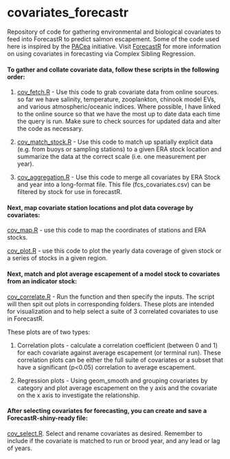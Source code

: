 # covariates_forecastr

Repository of code for gathering environmental and biological covariates to feed into ForecastR to predict salmon escapement. Some of the code used here is inspired by the [PACea](https://github.com/pbs-assess/PACea) initiative. Visit [ForecastR](https://github.com/SalmonForecastR/ForecastR-Releases) for more information on using covariates in forecasting via Complex Sibling Regression. 

#### To gather and collate covariate data, follow these scripts in the following order: 

1. [cov_fetch.R](https://github.com/nembrown/covariates_forecastr/blob/main/cov_fetch.R) - Use this code to grab covariate data from online sources. so far we have salinity, temperature, zooplankton, chinook model EVs, and various atmospheric/oceanic indices. Where possible, I have linked to the online source so that we have the most up to date data each time the query is run. Make sure to check sources for updated data and alter the code as necessary. 

2. [cov_match_stock.R](https://github.com/nembrown/covariates_forecastr/blob/main/cov_match_stock.R) - Use this code to match up spatially explicit data (e.g. from buoys or sampling stations) to a given ERA stock location and summarize the data at the correct scale (i.e. one measurement per year). 

3. [cov_aggregation.R](https://github.com/nembrown/covariates_forecastr/blob/main/cov_aggregation.R) - Use this code to merge all covariates by ERA Stock and year into a long-format file. This file (fcs_covariates.csv) can be filtered by stock for use in forecastR. 


#### Next, map covariate station locations and plot data coverage by covariates:

[cov_map.R](https://github.com/nembrown/covariates_forecastr/blob/main/cov_map.R) - use this code to map the coordinates of stations and ERA stocks.

[cov_plot.R](https://github.com/nembrown/covariates_forecastr/blob/main/cov_plot.R) - use this code to plot the yearly data coverage of given stock or a series of stocks in a given region. 

#### Next, match and plot average escapement of a model stock to covariates from an indicator stock:

[cov_correlate.R](https://github.com/nembrown/covariates_forecastr/blob/main/cov_correlate.R) - Run the function and then specify the inputs. The script will then spit out plots in corresponding folders. These plots are intended for visualization and to help select a suite of 3 correlated covariates to use in ForecastR. 

These plots are of two types: 

1. Correlation plots - calculate a correlation coefficient (between 0 and 1) for each covariate against average escapement (or terminal run). These correlation plots can be either the full suite of covariates or a subset that have a significant (p<0.05) correlation to average escapement. 

2. Regression plots - Using geom_smooth and grouping covariates by category and plot average escapement on the y axis and the covariate on the x axis to investigate the relationship. 

#### After selecting covariates for forecasting, you can create and save a ForecastR-shiny-ready file:

[cov_select.R](https://github.com/nembrown/covariates_forecastr/blob/main/cov_select.R). Select and rename covariates as desired. Remember to include if the covariate is matched to run or brood year, and any lead or lag of years. 
